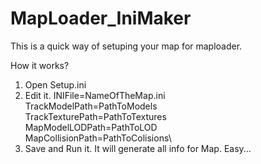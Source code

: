 # MapLoader_IniMaker
This is a quick way of setuping your map for maploader.

How it works?
1. Open Setup.ini
2. Edit it.
INIFile=NameOfTheMap.ini\
TrackModelPath=PathToModels\
TrackTexturePath=PathToTextures\
MapModelLODPath=PathToLOD\
MapCollisionPath=PathToColisions\
3. Save and Run it. It will generate all info for Map. Easy...
